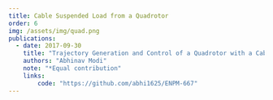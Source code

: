 ```yaml
---
title: Cable Suspended Load from a Quadrotor
order: 6
img: /assets/img/quad.png
publications:
  - date: 2017-09-30
    title: "Trajectory Generation and Control of a Quadrotor with a Cable-Suspended Load: A Differentially-Flat Hybrid System"
    authors: "Abhinav Modi"
    note: "*Equal contribution"
    links:
        code: "https://github.com/abhi1625/ENPM-667"
---
```

